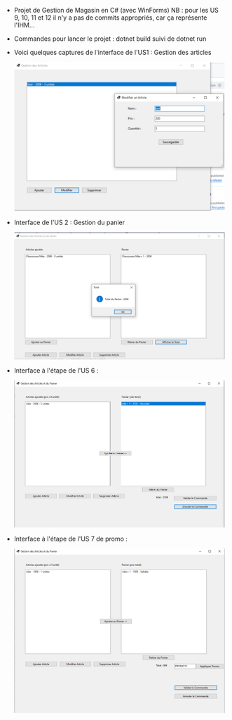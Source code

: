 - Projet de Gestion de Magasin en C# (avec WinForms)
NB : pour les US 9, 10, 11 et 12 il n'y a pas de commits appropriés, car ça représente l'IHM... 
- Commandes pour lancer le projet : dotnet build suivi de dotnet run
- Voici quelques captures de l'interface de l'US1 : Gestion des articles
     
     ![alt text](image.png)

- Interface de l'US 2 : Gestion du panier

     ![alt text](image-1.png)

- Interface à l'étape de l'US 6 :

     ![alt text](image-2.png)

- Interface à l'étape de l'US 7  de promo :

     ![alt text](image-3.png)
